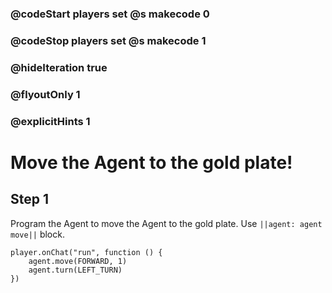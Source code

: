 ### @codeStart players set @s makecode 0
### @codeStop players set @s makecode 1

### @hideIteration true 
### @flyoutOnly 1
### @explicitHints 1


# Move the Agent to the gold plate!

## Step 1

Program the Agent to move the Agent to the gold plate. Use ``||agent: agent move||`` block. 



```ghost
player.onChat("run", function () {
    agent.move(FORWARD, 1)
    agent.turn(LEFT_TURN)
})

```

